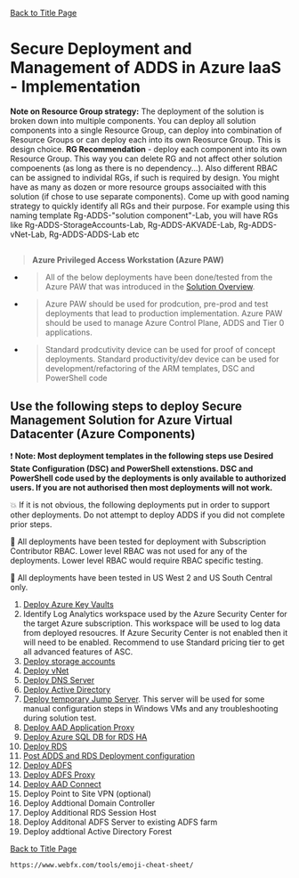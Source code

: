 [Back to Title Page](README.md)

# Secure Deployment and Management of ADDS in Azure IaaS - Implementation

**Note on Resource Group strategy:** The deployment of the solution is broken down 
into multiple components. You can deploy all solution components into a single Resource Group, 
can deploy into combination of Resource Groups or can deploy each into its 
own Reosurce Group. This is design choice. **RG Recommendation** - deploy each component into its own Resource Group. This way you 
can delete RG and not affect other solution compoenents (as long as there is no 
dependency...). Also different RBAC can be assigned to individal RGs, if such is 
required by design. You might have as many as dozen or more resource groups associaited with this solution (if chose to use separate components). 
Come up with good naming strategy to quickly identify all RGs and their purpose. For example using this naming template Rg-ADDS-"solution component"-Lab, you will have RGs like 
Rg-ADDS-StorageAccounts-Lab, Rg-ADDS-AKVADE-Lab, Rg-ADDS-vNet-Lab, Rg-ADDS-ADDS-Lab etc

##
> **Azure Privileged Access Workstation (Azure PAW)**
- > All of the below deployments have been done/tested from the Azure PAW that was introduced in the [Solution Overview](SolutionOverview.md). 
- > Azure PAW should be used for prodcution, pre-prod and test deployments that lead to production implementation. Azure PAW should be used to manage Azure Control Plane, ADDS and Tier 0 applications.
- > Standard prodcutivity device can be used for proof of concept deployments.
  > Standard productivity/dev device can be used for development/refactoring of the ARM templates, DSC and PowerShell code
## 

## Use the following steps to deploy Secure Management Solution for Azure Virtual Datacenter (Azure Components)

:heavy_exclamation_mark: **Note: Most deployment templates in the following steps use Desired State Configuration (DSC) and PowerShell extenstions. 
DSC and PowerShell code used by the deployments is only available to authorized users. 
If you are not authorised then most deployments will not work.**

:boom: If it is not obvious, the following deployments put in order to support other deployments. Do not attempt to deploy
ADDS if you did not complete prior steps. 

:mega: All deployments have been tested for deployment with Subscription Contributor RBAC. Lower level RBAC was not used
for any of the deployments. Lower level RBAC would require RBAC specific testing. 

:mega: All deployments have been tested in US West 2 and US South Central only.


1. [Deploy Azure Key Vaults](DeployAzureKeyVaults.md)
2. Identify Log Analytics workspace used by the Azure Security Center for the target Azure subscription. 
    This workspace will be used to log data from deployed resoucres. If Azure Security Center is not enabled then it will need to be enabled. Recommend to use Standard pricing tier to get all advanced features of ASC.
3. [Deploy storage accounts](DeployStorageAccounts.md)
4. [Deploy vNet](DeployvNet.md)
5. [Deploy DNS Server](DeployDNSServer.md)
6. [Deploy Active Directory](DeployADDS.md)
7. [Deploy temporary Jump Server](DeployJumpServer.md). This server will be used for some manual configuration steps in Windows VMs and any troubleshooting during solution test.
8. [Deploy AAD Application Proxy](DeployAADApProxy.md)
9. [Deploy Azure SQL DB for RDS HA](DeployAzureSQL.md)
10. [Deploy RDS](DeployRDS.md)
11. [Post ADDS and RDS Deployment configuration](PostADDSConfig.md)
12. [Deploy ADFS](DeployADFS.md)
13. [Deploy ADFS Proxy](DeployADFSProxy.md)
14. [Deploy AAD Connect](DeployAADConnect.md) 
15. Deploy Point to Site VPN (optional)
16. Deploy Addtional Domain Controller
17. Deploy Additional RDS Session Host 
18. Deploy Additonal ADFS Server to existing ADFS farm
19. Deploy addtional Active Directory Forest


[Back to Title Page](README.md)



	https://www.webfx.com/tools/emoji-cheat-sheet/


